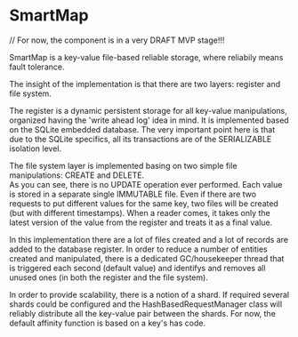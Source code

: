 # SmartMap

// For now, the component is in a very DRAFT MVP stage!!!

SmartMap is a key-value file-based reliable storage, where reliabily means fault tolerance.

The insight of the implementation is that there are two layers: register and file system.

The register is a dynamic persistent storage for all key-value manipulations, organized having the 'write ahead log' idea in mind. 
It is implemented based on the SQLite embedded database. The very important point here is that due to the SQLite specifics, 
all its transactions are of the SERIALIZABLE isolation level.

The file system layer is implemented basing on two simple file manipulations: CREATE and DELETE.  
As you can see, there is no UPDATE operation ever performed. Each value is stored in a separate single IMMUTABLE file.
Even if there are two requests to put different values for the same key, two files will be created (but with different timestamps).
When a reader comes, it takes only the latest version of the value from the register and treats it as a final value.

In this implementation there are a lot of files created and a lot of records are added to the database register.
In order to reduce a number of entities created and manipulated, there is a dedicated GC/housekeeper thread that is triggered 
each second (default value) and identifys and removes all unused ones (in both the register and the file system).

In order to provide scalability, there is a notion of a shard. If required several shards could be configured and the HashBasedRequestManager
class will reliably distribute all the key-value pair between the shards. For now, the default affinity function is based on a key's has code.
